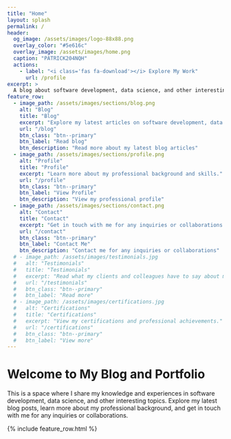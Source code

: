 ```yaml
---
title: "Home"
layout: splash
permalink: /
header:
  og_image: /assets/images/logo-88x88.png
  overlay_color: "#5e616c"
  overlay_image: /assets/images/home.png
  caption: "PATRICK204NQH"
  actions:
    - label: "<i class='fas fa-download'></i> Explore My Work"
      url: /profile
excerpt: >
  A blog about software development, data science, and other interesting topics.
feature_row:
  - image_path: /assets/images/sections/blog.png
    alt: "Blog"
    title: "Blog"
    excerpt: "Explore my latest articles on software development, data science, and more."
    url: "/blog"
    btn_class: "btn--primary"
    btn_label: "Read blog"
    btn_description: "Read more about my latest blog articles"
  - image_path: /assets/images/sections/profile.png
    alt: "Profile"
    title: "Profile"
    excerpt: "Learn more about my professional background and skills."
    url: "/profile"
    btn_class: "btn--primary"
    btn_label: "View Profile"
    btn_description: "View my professional profile"
  - image_path: /assets/images/sections/contact.png
    alt: "Contact"
    title: "Contact"
    excerpt: "Get in touch with me for any inquiries or collaborations."
    url: "/contact"
    btn_class: "btn--primary"
    btn_label: "Contact Me"
    btn_description: "Contact me for any inquiries or collaborations"
  # - image_path: /assets/images/testimonials.jpg
  #   alt: "Testimonials"
  #   title: "Testimonials"
  #   excerpt: "Read what my clients and colleagues have to say about my work."
  #   url: "/testimonials"
  #   btn_class: "btn--primary"
  #   btn_label: "Read more"
  # - image_path: /assets/images/certifications.jpg
  #   alt: "Certifications"
  #   title: "Certifications"
  #   excerpt: "View my certifications and professional achievements."
  #   url: "/certifications"
  #   btn_class: "btn--primary"
  #   btn_label: "View more"
---
```


# Welcome to My Blog and Portfolio
This is a space where I share my knowledge and experiences in software development, data science, and other interesting topics. Explore my latest blog posts, learn more about my professional background, and get in touch with me for any inquiries or collaborations.

{% include feature_row.html %}

<style>

/* Hero overlay */
.page__hero--overlay {
  position: relative;
  margin-bottom: 2em;
  padding: 3em 0;
  clear: both;
  background-size: cover;
  background-repeat: no-repeat;
  background-position: center;
  animation: intro 0.3s both;
  animation-delay: 0.25s;
}

.page__hero--overlay::before {
  content: "";
  position: absolute;
  top: 0;
  left: 0;
  width: 100%;
  height: 100%;
  background-color: rgba(0, 0, 0, 0.3); /* Darker overlay */
  z-index: 1;
}

.page__hero--overlay .wrapper {
  position: relative;
  color: white;
  z-index: 2; /* Ensures the text is above the overlay */
}

.page__hero--overlay h1,
.page__hero--overlay p {
  position: relative;
  z-index: 2; /* Ensures the text is above the overlay */
}

/* Feature row */
.feature__wrapper {
  display: flex;
  justify-content: space-between;
  flex-wrap: wrap;
  margin-top: 20px;
}

.feature__item {
  flex: 1 1 30%;
  margin: 10px;
  text-align: center;
}

.archive__item {
  border: 1px solid #eaeaea;
  border-radius: 8px;
  padding: 20px;
  background: #ffffff;
  transition: box-shadow 0.3s ease-in-out;
}

.archive__item:hover {
  box-shadow: 0 4px 8px rgba(0, 0, 0, 0.1);
}

.archive__item-teaser img {
  max-width: 100%;
  height: auto;
  border-radius: 4px;
}

.archive__item-body h2 {
  margin-top: 10px;
  font-size: 1.5em;
  color: #333;
}

.archive__item-body p {
  font-size: 1em;
  margin: 10px 0;
  color: #666;
}

.archive__item-body .btn--primary {
  display: inline-block;
  padding: 10px 20px;
  font-size: 1em;
  color: #ffffff;
  border-radius: 4px;
  text-decoration: none;
}
<style>